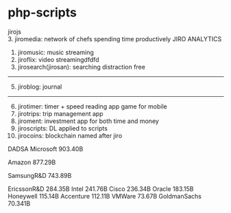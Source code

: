 # php-scripts

jirojs <br>
3. jiromedia: network of chefs spending time productively
JIRO ANALYTICS
1. jiromusic: music streaming
2. jiroflix: video streamingdfdfd
4. jirosearch(jirosan): searching distraction free
---
5. jiroblog: journal
---
6. jirotimer: timer + speed reading app game for mobile
7. jirotrips: trip management app
8. jiroment: investment app for both time and money
9. jiroscripts: DL applied to scripts
10. jirocoins: blockchain named after jiro


DADSA
Microsoft 903.40B

Amazon 877.29B

SamsungR&D 743.89B


EricssonR&D 284.35B
Intel 241.76B
Cisco 236.34B
Oracle 183.15B
Honeywell 115.14B
Accenture 112.11B
VMWare 	73.67B
GoldmanSachs 70.341B
